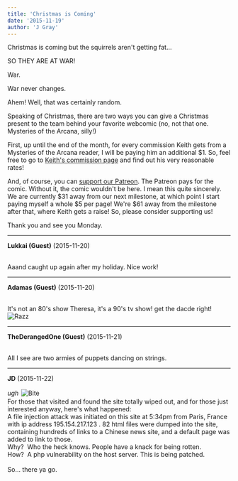 ```yaml
---
title: 'Christmas is Coming'
date: '2015-11-19'
author: 'J Gray'
---
```


<p>Christmas is coming but the squirrels aren't getting fat...</p><p>SO THEY ARE AT WAR!</p><p>War.</p><p>War never changes.</p><p>Ahem! Well, that was certainly random.</p><p>Speaking of Christmas, there are two ways you can give a Christmas present to the team behind your favorite webcomic (no, not that one. Mysteries of the Arcana, silly!)</p><p>First, up until the end of the month, for every commission Keith gets from a Mysteries of the Arcana reader, I will be paying him an additional $1. So, feel free to go to <a href="/commissionkeith" target="_blank">Keith's commission page</a> and find out his very reasonable rates!</p><p>And, of course, you can <a href="https://www.patreon.com/user?u=452395" target="_blank">support our Patreon</a>. The Patreon pays for the comic. Without it, the comic wouldn't be here. I mean this quite sincerely. We are currently $31 away from our next milestone, at which point I start paying myself a whole $5 per page! We're $61 away from the milestone after that, where Keith gets a raise!  So, please consider supporting us!</p><p>Thank you and see you Monday.</p>

---
**Lukkai (Guest)** (2015-11-20)

<br> Aaand caught up again after my holiday. Nice work!<br>

---
**Adamas (Guest)** (2015-11-20)

<br> It's not an 80's show Theresa, it's a 90's tv show! get the dacde right! <img src="/smilies/razz.gif" alt="Razz" border="0"><br>

---
**TheDerangedOne (Guest)** (2015-11-21)

<br> All I see are two armies of puppets dancing on strings.

---
**JD** (2015-11-22)

*ugh* <img alt=" Bite " src=" /smilies/bite.gif " border="0" hspace="2" vspace="2"><br>For those that visited and found the site totally wiped out, and for those just interested anyway, here's what happened:<br>A file injection attack was initiated on this site at 5:34pm from Paris, France with ip address 195.154.217.123 . 82 html files were dumped into the site, containing hundreds of links to a Chinese news site, and a default page was added to link to those.<br>Why?&nbsp; Who the heck knows. People have a knack for being rotten.<br>How?&nbsp; A php vulnerability on the host server. This is being patched.<br><br>So... there ya go.<br><br><br>

